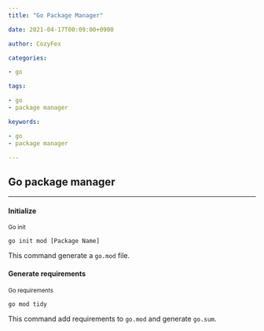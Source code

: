 ```yaml
---
title: "Go Package Manager"

date: 2021-04-17T00:09:00+0900

author: CozyFex

categories:

- go

tags:

- go
- package manager

keywords:

- go
- package manager

---
```

## Go package manager
----

#### Initialize

<sub>Go init</sub>

```shell
go init mod [Package Name]
```

This command generate a `go.mod` file.

#### Generate requirements

<sub>Go requirements</sub>

```shell
go mod tidy
```

This command add requirements to `go.mod` and generate `go.sum`.



